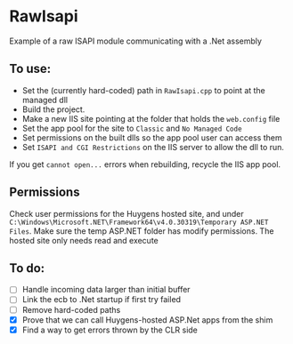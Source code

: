 # RawIsapi
Example of a raw ISAPI module communicating with a .Net assembly

## To use:

* Set the (currently hard-coded) path in `RawIsapi.cpp` to point at the managed dll
* Build the project.
* Make a new IIS site pointing at the folder that holds the `web.config` file
* Set the app pool for the site to `Classic` and `No Managed Code`
* Set permissions on the built dlls so the app pool user can access them
* Set `ISAPI and CGI Restrictions` on the IIS server to allow the dll to run.

If you get `cannot open...` errors when rebuilding, recycle the IIS app pool.

## Permissions

Check user permissions for the Huygens hosted site, and under `C:\Windows\Microsoft.NET\Framework64\v4.0.30319\Temporary ASP.NET Files`.
Make sure the temp ASP.NET folder has modify permissions. The hosted site only needs read and execute

## To do:

* [ ] Handle incoming data larger than initial buffer
* [ ] Link the ecb to .Net startup if first try failed
* [ ] Remove hard-coded paths
* [x] Prove that we can call Huygens-hosted ASP.Net apps from the shim
* [x] Find a way to get errors thrown by the CLR side